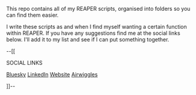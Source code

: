 This repo contains all of my REAPER scripts, organised into folders so you can find them easier.

I write these scripts as and when I find myself wanting a certain function within REAPER.
If you have any suggestions find me at the social links below. I'll add it to my list and see if I can put something together.

--[[

SOCIAL LINKS

[Bluesky](https://bsky.app/profile/lhainesaudio.bsky.social)
[LinkedIn](https://www.linkedin.com/in/lewis-haines-audio/)
[Website](https://lewishainesaudio.co.uk/)
[Airwiggles](https://www.airwiggles.com/u/dca17ebb)

]]--
